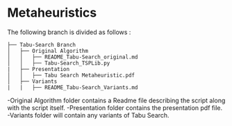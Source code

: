 # Metaheuristics
The following branch is divided as follows :
```
├── Tabu-Search Branch
│   ├── Original Algorithm
│   │   ├── README_Tabu-Search_original.md
│   │   ├── Tabu-Search_TSPLib.py
|   ├── Presentation
│   │   ├── Tabu Search Metaheuristic.pdf
│   ├── Variants
|	|	├── README_Tabu-Search_Variants.md
```
-Original Algorithm folder contains a Readme file describing the script along with the script itself.
-Presentation folder contains the presentation pdf file.
-Variants folder will contain any variants of Tabu Search.